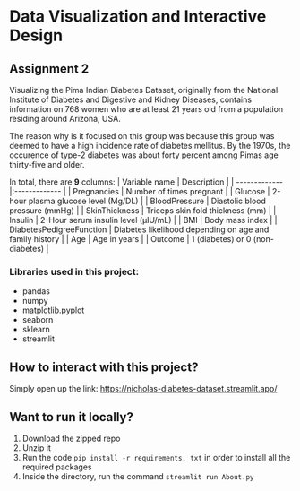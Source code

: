 
# Data Visualization and Interactive Design

## Assignment 2

Visualizing the Pima Indian Diabetes Dataset, originally from the National Institute of Diabetes and Digestive and Kidney Diseases, contains information on 768 women who are at least 21 years old from a population residing around Arizona, USA.

The reason why is it focused on this group was because this group was deemed to have a high incidence rate of diabetes mellitus. By the 1970s, the occurence of type-2 diabetes was about forty percent among Pimas age thirty-five and older.


In total, there are **9** columns:
| Variable name        | Description           |
| ------------- |:------------- |
| Pregnancies | Number of times pregnant |
| Glucose | 2-hour plasma glucose level (Mg/DL) |
| BloodPressure | Diastolic blood pressure (mmHg) |
| SkinThickness | Triceps skin fold thickness (mm) |
| Insulin | 2-Hour serum insulin level (μIU/mL) |
| BMI | Body mass index |
| DiabetesPedigreeFunction | Diabetes likelihood depending on age and family history |
| Age | Age in years |
| Outcome | 1 (diabetes) or 0 (non-diabetes) |


### Libraries used in this project:
 - pandas
 - numpy
 - matplotlib.pyplot
 - seaborn
 - sklearn
 - streamlit

## How to interact with this project?
Simply open up the link: https://nicholas-diabetes-dataset.streamlit.app/

## Want to run it locally?
 1. Download the zipped repo
 2. Unzip it
 3. Run the code ``` pip install -r requirements. txt ``` in order to install all the required packages
 4. Inside the directory, run the command ``` streamlit run About.py ```
